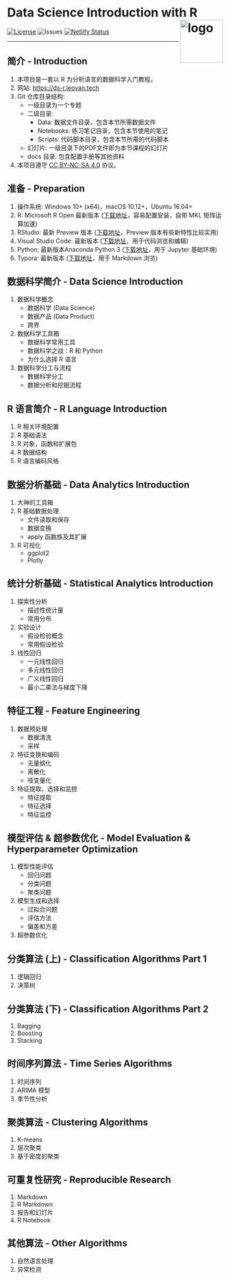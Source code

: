 # Data Science Introduction with R <img src="docs/images/data-science-with-r.png" align="right" alt="logo" height = "100" style = "border: none; float: right;">

[![License](https://img.shields.io/badge/license-CC%20BY--NC--SA%204.0-blue.svg)](LICENSE)
![Issues](https://img.shields.io/github/issues/leovan/data-science-introduction-with-r.svg)
[![Netlify Status](https://img.shields.io/netlify/22768c1a-8369-4035-b090-0cd0a0ad39af)](https://app.netlify.com/sites/ds-r/deploys)

---

## 简介 - Introduction

1. 本项目是一套以 R 为分析语言的数据科学入门教程。
2. 网站: https://ds-r.leovan.tech
3. Git 仓库目录结构:
   - 一级目录为一个专题
   - 二级目录:
     - Data: 数据文件目录，包含本节所需数据文件
     - Notebooks: 练习笔记目录，包含本节使用的笔记
     - Scripts: 代码脚本目录，包含本节所需的代码脚本
   - 幻灯片: 一级目录下的PDF文件即为本节课程的幻灯片
   - docs 目录: 包含配置手册等其他资料
4. 本项目遵守 [CC BY-NC-SA 4.0](http://creativecommons.org/licenses/by-nc-sa/4.0/) 协议。

## 准备 - Preparation

1. 操作系统: Windows 10+ (x64)，macOS 10.12+，Ubuntu 16.04+
2. R: Microsoft R Open 最新版本 ([下载地址](https://mran.microsoft.com/download/)，容易配置安装，自带 MKL 矩阵运算加速)
3. RStudio: 最新 Preview 版本 ([下载地址](https://www.rstudio.com/products/rstudio/download/preview/)，Preview 版本有些新特性比较实用)
4. Visual Studio Code: 最新版本 ([下载地址](https://code.visualstudio.com/)，用于代码浏览和编辑)
5. Python: 最新版本Anaconda Python 3 ([下载地址](https://www.anaconda.com/download/)，用于 Jupyter 基础环境)
6. Typora: 最新版本 ([下载地址](http://typora.io)，用于 Markdown 浏览)

## 数据科学简介 - Data Science Introduction

1. 数据科学概念
   - 数据科学 (Data Science)
   - 数据产品 (Data Product)
   - 跨界
2. 数据科学工具箱
   - 数据科学常用工具
   - 数据科学之战：R 和 Python
   - 为什么选择 R 语言
3. 数据科学分工与流程
   - 数据科学分工
   - 数据分析和挖掘流程

## R 语言简介 - R Language Introduction

1. R 相关环境配置
2. R 基础语法
3. R 对象，函数和扩展包
4. R 数据结构
5. R 语言编码风格

## 数据分析基础 - Data Analytics Introduction

1. 大神的工具箱
2. R 基础数据处理
   - 文件读取和保存
   - 数据变换
   - apply 函数族及其扩展
3. R 可视化
   - ggplot2
   - Plotly

## 统计分析基础 - Statistical Analytics Introduction

1. 探索性分析
   - 描述性统计量
   - 常用分布
2. 实验设计
   - 假设检验概念
   - 常用假设检验
3. 线性回归
   - 一元线性回归
   - 多元线性回归
   - 广义线性回归
   - 最小二乘法与梯度下降

## 特征工程 - Feature Engineering

1. 数据预处理
   - 数据清洗
   - 采样
2. 特征变换和编码
   - 无量纲化
   - 离散化
   - 哑变量化
3. 特征提取，选择和监控
   - 特征提取
   - 特征选择
   - 特征监控

## 模型评估 & 超参数优化 - Model Evaluation & Hyperparameter Optimization

1. 模型性能评估
   - 回归问题
   - 分类问题
   - 聚类问题
2. 模型生成和选择
   - 过拟合问题
   - 评估方法
   - 偏差和方差
3. 超参数优化

## 分类算法 (上) - Classification Algorithms Part 1

1. 逻辑回归
2. 决策树

## 分类算法 (下) - Classification Algorithms Part 2

1. Bagging
2. Boosting
3. Stacking

## 时间序列算法 - Time Series Algorithms

1. 时间序列
2. ARIMA 模型
3. 季节性分析

## 聚类算法 - Clustering Algorithms

1. K-means
2. 层次聚类
3. 基于密度的聚类

## 可重复性研究 - Reproducible Research

1. Markdown
2. R Markdown
3. 报告和幻灯片
4. R Notebook

## 其他算法 - Other Algorithms

1. 自然语言处理
2. 异常检测
